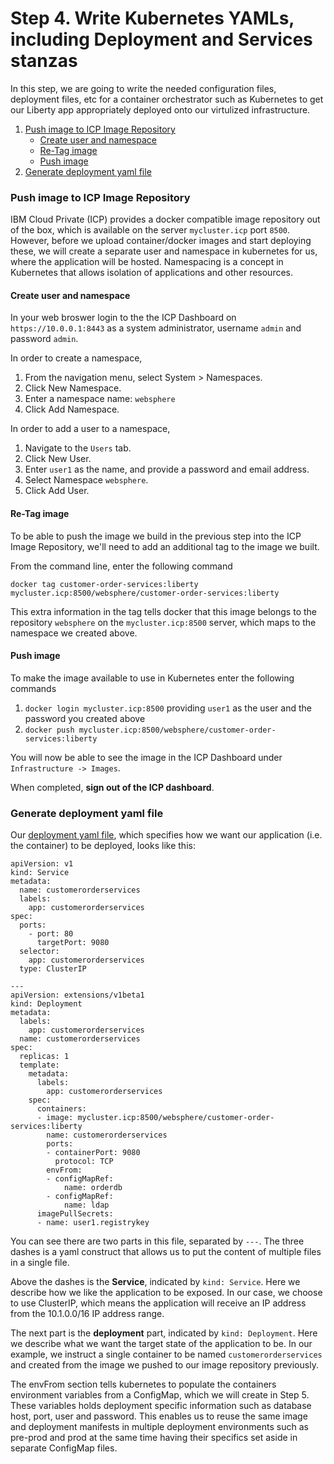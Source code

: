 # Step 4. Write Kubernetes YAMLs, including Deployment and Services stanzas

In this step, we are going to write the needed configuration files, deployment files, etc for a container orchestrator such as Kubernetes to get our Liberty app appropriately deployed onto our virtulized infrastructure.

1. [Push image to ICP Image Repository](#push-image-to-icp-image-repository)
    * [Create user and namespace](#create-user-and-namespace)
    * [Re-Tag image](#re-tag-image)
    * [Push image](#push-image)
2. [Generate deployment yaml file](#generate-deployment-yaml-file)

### Push image to ICP Image Repository

IBM Cloud Private (ICP) provides a docker compatible image repository out of the box, which is available on the server `mycluster.icp` port `8500`. However, before we upload container/docker images and start deploying these, we will create a separate user and namespace in kubernetes for us, where the application will be hosted. Namespacing is a concept in Kubernetes that allows isolation of applications and other resources.

#### Create user and namespace

In your web broswer login to the the ICP Dashboard on `https://10.0.0.1:8443` as a system administrator, username `admin` and password `admin`.

In order to create a namespace,

1. From the navigation menu, select System > Namespaces.
2. Click New Namespace.
3. Enter a namespace name: `websphere`
4. Click Add Namespace.

In order to add a user to a namespace,

1. Navigate to the `Users` tab.
2. Click New User.
3. Enter `user1` as the name, and provide a password and email address.
4. Select Namespace `websphere`.
5. Click Add User.

#### Re-Tag image

To be able to push the image we build in the previous step into the ICP Image Repository, we'll need to add an additional tag to the image we built.

From the command line, enter the following command
```
docker tag customer-order-services:liberty mycluster.icp:8500/websphere/customer-order-services:liberty
```
This extra information in the tag tells docker that this image belongs to the repository `websphere` on the `mycluster.icp:8500` server, which maps to the namespace we created above.

#### Push image

To make the image available to use in Kubernetes enter the following commands

1. `docker login mycluster.icp:8500` providing `user1` as the user and the password you created above
2. `docker push mycluster.icp:8500/websphere/customer-order-services:liberty`

You will now be able to see the image in the ICP Dashboard under `Infrastructure -> Images`.

When completed, **sign out of the ICP dashboard**.

### Generate deployment yaml file

Our [deployment yaml file](https://github.com/ibm-cloud-architecture/refarch-jee/tree/master/static/artifacts/ICP-liberty-tutorial/tutorialConfigFiles/step5/deployment.yaml), which specifies how we want our application (i.e. the container) to be deployed, looks like this:

```
apiVersion: v1
kind: Service
metadata:
  name: customerorderservices
  labels:
    app: customerorderservices
spec:
  ports:
    - port: 80
      targetPort: 9080
  selector:
    app: customerorderservices
  type: ClusterIP

---
apiVersion: extensions/v1beta1
kind: Deployment
metadata:
  labels:
    app: customerorderservices
  name: customerorderservices
spec:
  replicas: 1
  template:
    metadata:
      labels:
        app: customerorderservices
    spec:
      containers:
      - image: mycluster.icp:8500/websphere/customer-order-services:liberty
        name: customerorderservices
        ports:
        - containerPort: 9080
          protocol: TCP
        envFrom:
        - configMapRef:
            name: orderdb
        - configMapRef:
            name: ldap
      imagePullSecrets:
      - name: user1.registrykey
```

You can see there are two parts in this file, separated by `---`. The three dashes is a yaml construct that allows us to put the content of multiple files in a single file.

Above the dashes is the **Service**, indicated by `kind: Service`. Here we describe how we like the application to be exposed. In our case, we choose to use ClusterIP, which means the application will receive an IP address from the 10.1.0.0/16 IP address range.

The next part is the **deployment** part, indicated by `kind: Deployment`. Here we describe what we want the target state of the application to be. In our example, we instruct a single container to be named `customerorderservices` and created from the image we pushed to our image repository previously.

The envFrom section tells kubernetes to populate the containers environment variables from a ConfigMap, which we will create in Step 5. These variables holds deployment specific information such as database host, port, user and password. This enables us to reuse the same image and deployment manifests in multiple deployment environments such as pre-prod and prod at the same time having their specifics set aside in separate ConfigMap files.
